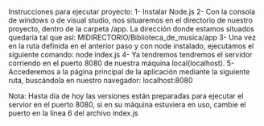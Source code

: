 Instrucciones para ejecutar proyecto:
1- Instalar Node.js
2- Con la consola de windows o de visual studio, nos situaremos en el directorio de nuestro proyecto, dentro de la carpeta /app. La dirección donde estamos situados quedaría tal que así: MIDIRECTORIO/Biblioteca_de_musica/app
3- Una vez en la ruta definida en el anterior paso y con node instalado, ejecutamos el siguiente comando: node index.js
4- Ya tendremos tendremos el servidor corriendo en el puerto 8080 de nuestra máquina local(localhost).
5- Accederemos a la página principal de la aplicación mediante la siguiente ruta, buscándola en nuestro navegador: localhost:8080

Nota: Hasta día de hoy las versiones están preparadas para ejecutar el servior en el puerto 8080, si en su máquina estuviera en uso, cambie el puerto en la línea 6 del archivo index.js
